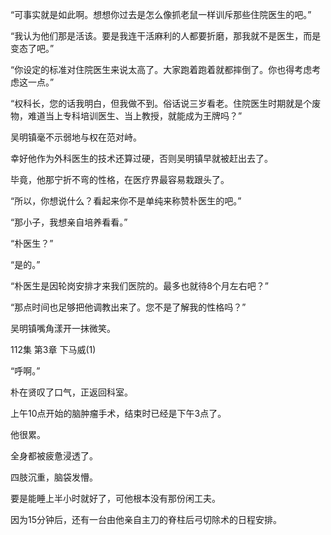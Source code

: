 “可事实就是如此啊。想想你过去是怎么像抓老鼠一样训斥那些住院医生的吧。”

“我认为他们那是活该。要是我连干活麻利的人都要折磨，那我就不是医生，而是变态了吧。”

“你设定的标准对住院医生来说太高了。大家跑着跑着就都摔倒了。你也得考虑考虑这一点。”

“权科长，您的话我明白，但我做不到。俗话说三岁看老。住院医生时期就是个废物，难道当上专科培训医生、当上教授，就能成为王牌吗？”

吴明镇毫不示弱地与权在范对峙。

幸好他作为外科医生的技术还算过硬，否则吴明镇早就被赶出去了。

毕竟，他那宁折不弯的性格，在医疗界最容易栽跟头了。

“所以，你想说什么？看起来你不是单纯来称赞朴医生的吧。”

“那小子，我想亲自培养看看。”

“朴医生？”

“是的。”

“朴医生是因轮岗安排才来我们医院的。最多也就待8个月左右吧？”

“那点时间也足够把他调教出来了。您不是了解我的性格吗？”

吴明镇嘴角漾开一抹微笑。

112集 第3章 下马威(1)

“呼啊。”

朴在贤叹了口气，正返回科室。

上午10点开始的脑肿瘤手术，结束时已经是下午3点了。

他很累。

全身都被疲惫浸透了。

四肢沉重，脑袋发懵。

要是能睡上半小时就好了，可他根本没有那份闲工夫。

因为15分钟后，还有一台由他亲自主刀的脊柱后弓切除术的日程安排。